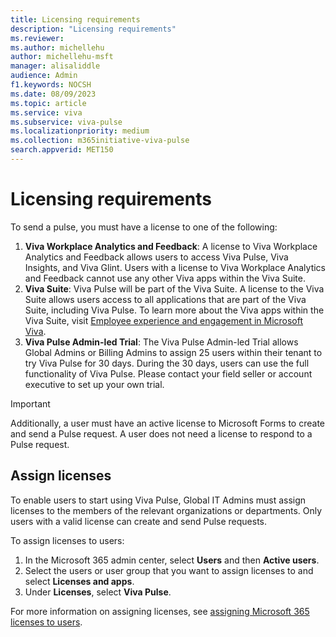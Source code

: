 ```yaml
---
title: Licensing requirements
description: "Licensing requirements"
ms.reviewer: 
ms.author: michellehu
author: michellehu-msft
manager: alisaliddle
audience: Admin
f1.keywords: NOCSH
ms.date: 08/09/2023
ms.topic: article
ms.service: viva
ms.subservice: viva-pulse
ms.localizationpriority: medium
ms.collection: m365initiative-viva-pulse  
search.appverid: MET150
---
```


# Licensing requirements

To send a pulse, you must have a license to one of the following:

1. **Viva Workplace Analytics and Feedback**: A license to Viva Workplace Analytics and Feedback allows users to access Viva Pulse, Viva Insights, and Viva Glint. Users with a license to Viva Workplace Analytics and Feedback cannot use any other Viva apps within the Viva Suite.
2. **Viva Suite**: Viva Pulse will be part of the Viva Suite. A license to the Viva Suite allows users access to all applications that are part of the Viva Suite, including Viva Pulse. To learn more about the Viva apps within the Viva Suite, visit [Employee experience and engagement in Microsoft Viva](https://www.microsoft.com/microsoft-viva).
3. **Viva Pulse Admin-led Trial**: The Viva Pulse Admin-led Trial allows Global Admins or Billing Admins to assign 25 users within their tenant to try Viva Pulse for 30 days. During the 30 days, users can use the full functionality of Viva Pulse. Please contact your field seller or account executive to set up your own trial.

> [!IMPORTANT]
> Additionally, a user must have an active license to Microsoft Forms to create and send a Pulse request. A user does not need a license to respond to a Pulse request.

## Assign licenses

To enable users to start using Viva Pulse, Global IT Admins must assign licenses to the members of the relevant organizations or departments. Only users with a valid license can create and send Pulse requests.

To assign licenses to users:

1. In the Microsoft 365 admin center, select **Users** and then **Active users**.
2. Select the users or user group that you want to assign licenses to and select **Licenses and apps**.
3. Under **Licenses**, select **Viva Pulse**.

For more information on assigning licenses, see [assigning Microsoft 365 licenses to users](/microsoft-365/admin/manage/assign-licenses-to-users).